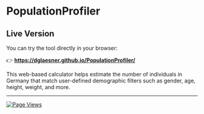 # PopulationProfiler

## Live Version

You can try the tool directly in your browser:

👉 **https://dglaesner.github.io/PopulationProfiler/**

This web-based calculator helps estimate the number of individuals in Germany that match user-defined demographic filters such as gender, age, height, weight, and more.

---

[![Page Views](https://hits.sh/dglaesner.github.io/PopulationProfiler.svg)](https://hits.sh/dglaesner.github.io/PopulationProfiler/)
